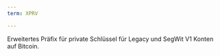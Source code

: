 ```yaml
---
term: XPRV

---
```

Erweitertes Präfix für private Schlüssel für Legacy und SegWit V1 Konten auf Bitcoin.